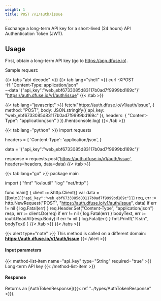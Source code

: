 ```yaml
---
weight: 1
title: POST /v1/auth/issue
---
```


Exchange a long-term API key for a short-lived (24 hours) API Authentication Token (JWT).


## Usage

First, obtain a long-term API key (go to https://app.dfuse.io).

Sample request:

{{< tabs "abi-decode" >}}
{{< tab lang="shell" >}}
curl -XPOST \
  -H "Content-Type: application/json" \
  --data '{"api_key":"web_ebf6733085d83117b0ad7f9999bd169c"}' \
  "https://auth.dfuse.io/v1/auth/issue"
{{< /tab >}}

{{< tab lang="javascript" >}}
fetch("https://auth.dfuse.io/v1/auth/issue", {
  method: "POST",
  body: JSON.stringify({
    api_key: "web_ebf6733085d83117b0ad7f9999bd169c"
  }),
  headers: {
    "Content-Type": "application/json"
  }
}).then(console.log)
{{< /tab >}}

{{< tab lang="python" >}}
import requests

headers = {
    'Content-Type': 'application/json',
}

data = '{"api_key":"web_ebf6733085d83117b0ad7f9999bd169c"}'

response = requests.post('https://auth.dfuse.io/v1/auth/issue', headers=headers, data=data)
{{< /tab >}}

{{< tab lang="go" >}}
package main

import (
	"fmt"
	"io/ioutil"
	"log"
	"net/http"
)

func main() {
	client := &http.Client{}
	var data = []byte(`{{"api_key":"web_ebf6733085d83117b0ad7f9999bd169c"}}`)
	req, err := http.NewRequest("POST", "https://auth.dfuse.io/v1/auth/issue", data)
	if err != nil {
		log.Fatal(err)
	}
	req.Header.Set("Content-Type", "application/json")
	resp, err := client.Do(req)
	if err != nil {
		log.Fatal(err)
	}
	bodyText, err := ioutil.ReadAll(resp.Body)
	if err != nil {
		log.Fatal(err)
	}
	fmt.Printf("%s\n", bodyText)
}
{{< /tab >}}
{{< /tabs >}}

{{< alert type="note" >}}
This method is called on a different domain: <strong>https://auth.dfuse.io/v1/auth/issue</strong>
{{< /alert >}}

#### Input parameters

{{< method-list-item name="api_key" type="String" required="true" >}}
  Long-term API key
{{< /method-list-item >}}

#### Response

Returns an [AuthTokenResponse]({{< ref "../types/AuthTokenResponse" >}}).
